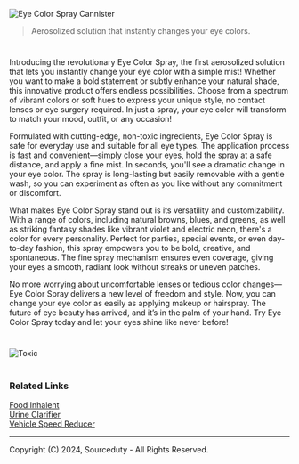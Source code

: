 ![Eye Color Spray Cannister](https://github.com/user-attachments/assets/9636eea6-98c7-4bc5-8ccb-6d839ab658f7)

> Aerosolized solution that instantly changes your eye colors.

#

Introducing the revolutionary Eye Color Spray, the first aerosolized solution that lets you instantly change your eye color with a simple mist! Whether you want to make a bold statement or subtly enhance your natural shade, this innovative product offers endless possibilities. Choose from a spectrum of vibrant colors or soft hues to express your unique style, no contact lenses or eye surgery required. In just a spray, your eye color will transform to match your mood, outfit, or any occasion!

Formulated with cutting-edge, non-toxic ingredients, Eye Color Spray is safe for everyday use and suitable for all eye types. The application process is fast and convenient—simply close your eyes, hold the spray at a safe distance, and apply a fine mist. In seconds, you'll see a dramatic change in your eye color. The spray is long-lasting but easily removable with a gentle wash, so you can experiment as often as you like without any commitment or discomfort.

What makes Eye Color Spray stand out is its versatility and customizability. With a range of colors, including natural browns, blues, and greens, as well as striking fantasy shades like vibrant violet and electric neon, there's a color for every personality. Perfect for parties, special events, or even day-to-day fashion, this spray empowers you to be bold, creative, and spontaneous. The fine spray mechanism ensures even coverage, giving your eyes a smooth, radiant look without streaks or uneven patches.

No more worrying about uncomfortable lenses or tedious color changes—Eye Color Spray delivers a new level of freedom and style. Now, you can change your eye color as easily as applying makeup or hairspray. The future of eye beauty has arrived, and it’s in the palm of your hand. Try Eye Color Spray today and let your eyes shine like never before!

#

![Toxic](https://github.com/user-attachments/assets/9c1c4aef-1b55-4067-a9b7-54358f8289ae)

#
### Related Links

[Food Inhalent](https://github.com/sourceduty/Food_Inhalant)
<br>
[Urine Clarifier](https://github.com/sourceduty/Urine_Clarifier)
<br>
[Vehicle Speed Reducer](https://github.com/sourceduty/Vehicle_Speed_Reducer)

***
Copyright (C) 2024, Sourceduty - All Rights Reserved.
